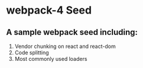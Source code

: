 # webpack-4 Seed

## A sample webpack seed including:
1. Vendor chunking on react and react-dom
2. Code splitting
3. Most commonly used loaders
